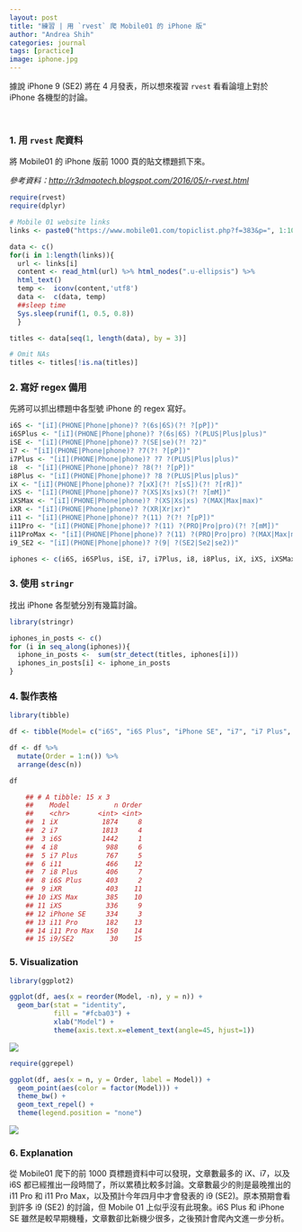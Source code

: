 ```yaml
---
layout: post
title: "練習 | 用 `rvest` 爬 Mobile01 的 iPhone 版"
author: "Andrea Shih"
categories: journal
tags: [practice]
image: iphone.jpg
---
```


據說 iPhone 9 (SE2) 將在 4 月發表，所以想來複習 `rvest` 看看論壇上對於 iPhone 各機型的討論。

&nbsp;

### 1. 用 `rvest` 爬資料

將 Mobile01 的 iPhone 版前 1000 頁的貼文標題抓下來。

*參考資料：<a href="http://r3dmaotech.blogspot.com/2016/05/r-rvest.html" class="uri">http://r3dmaotech.blogspot.com/2016/05/r-rvest.html</a>*
```r
require(rvest)
require(dplyr)

# Mobile 01 website links 
links <- paste0("https://www.mobile01.com/topiclist.php?f=383&p=", 1:1000)

data <- c()
for(i in 1:length(links)){
  url <- links[i]
  content <- read_html(url) %>% html_nodes(".u-ellipsis") %>%
  html_text()
  temp <-  iconv(content,'utf8')
  data <-  c(data, temp)
  ##sleep time  
  Sys.sleep(runif(1, 0.5, 0.8))
  }

titles <- data[seq(1, length(data), by = 3)]

# Omit NAs
titles <- titles[!is.na(titles)]
```
### 2. 寫好 regex 備用

先將可以抓出標題中各型號 iPhone 的 regex 寫好。
```r
i6S <- "[iI](PHONE|Phone|phone)? ?(6s|6S)(?! ?[pP])"
i6SPlus <- "[iI](PHONE|Phone|phone)? ?(6s|6S) ?(PLUS|Plus|plus)"    
iSE <- "[iI](PHONE|Phone|phone)? ?(SE|se)(?! ?2)"   
i7 <- "[iI](PHONE|Phone|phone)? ?7(?! ?[pP])"   
i7Plus <- "[iI](PHONE|Phone|phone)? ?7 ?(PLUS|Plus|plus)"
i8  <- "[iI](PHONE|Phone|phone)? ?8(?! ?[pP])"
i8Plus <- "[iI](PHONE|Phone|phone)? ?8 ?(PLUS|Plus|plus)"   
iX <- "[iI](PHONE|Phone|phone)? ?[xX](?! ?[sS])(?! ?[rR])"
iXS <- "[iI](PHONE|Phone|phone)? ?(XS|Xs|xs)(?! ?[mM])" 
iXSMax <- "[iI](PHONE|Phone|phone)? ?(XS|Xs|xs) ?(MAX|Max|max)" 
iXR <- "[iI](PHONE|Phone|phone)? ?(XR|Xr|xr)"
i11 <- "[iI](PHONE|Phone|phone)? ?(11) ?(?! ?[pP])" 
i11Pro <- "[iI](PHONE|Phone|phone)? ?(11) ?(PRO|Pro|pro)(?! ?[mM])"
i11ProMax <- "[iI](PHONE|Phone|phone)? ?(11) ?(PRO|Pro|pro) ?(MAX|Max|max)"
i9_SE2 <- "[iI](PHONE|Phone|phone)? ?(9| ?(SE2|Se2|se2))"

iphones <- c(i6S, i6SPlus, iSE, i7, i7Plus, i8, i8Plus, iX, iXS, iXSMax, iXR, i11, i11Pro, i11ProMax, i9_SE2)
```
### 3. 使用 `stringr`

找出 iPhone 各型號分別有幾篇討論。
```r
library(stringr)

iphones_in_posts <- c()
for (i in seq_along(iphones)){
  iphone_in_posts <-  sum(str_detect(titles, iphones[i]))
  iphones_in_posts[i] <- iphone_in_posts
}
```
### 4. 製作表格
```r
library(tibble)

df <- tibble(Model= c("i6S", "i6S Plus", "iPhone SE", "i7", "i7 Plus", "i8", "i8 Plus", "iX", "iXS", "iXS Max", "iXR", "i11", "i11 Pro", "i11 Pro Max", "i9/SE2"), n = iphones_in_posts)

df <- df %>% 
  mutate(Order = 1:n()) %>%
  arrange(desc(n))

df

    ## # A tibble: 15 x 3
    ##    Model           n Order
    ##    <chr>       <int> <int>
    ##  1 iX           1874     8
    ##  2 i7           1813     4
    ##  3 i6S          1442     1
    ##  4 i8            988     6
    ##  5 i7 Plus       767     5
    ##  6 i11           466    12
    ##  7 i8 Plus       406     7
    ##  8 i6S Plus      403     2
    ##  9 iXR           403    11
    ## 10 iXS Max       385    10
    ## 11 iXS           336     9
    ## 12 iPhone SE     334     3
    ## 13 i11 Pro       182    13
    ## 14 i11 Pro Max   150    14
    ## 15 i9/SE2         30    15
```
### 5. Visualization
```r
library(ggplot2)

ggplot(df, aes(x = reorder(Model, -n), y = n)) +
  geom_bar(stat = "identity",
           fill = "#fcba03") +
           xlab("Model") +
           theme(axis.text.x=element_text(angle=45, hjust=1))
```

![](https://andreashih.github.io/img/rmd_posts/rvest_iphone_files/figure-markdown_strict/unnamed-chunk-6-1.png)

```r
require(ggrepel)

ggplot(df, aes(x = n, y = Order, label = Model)) +
  geom_point(aes(color = factor(Model))) +
  theme_bw() +
  geom_text_repel() +
  theme(legend.position = "none")
```
![](https://andreashih.github.io/img/rmd_posts/rvest_iphone_files/figure-markdown_strict/unnamed-chunk-7-1.png)

### 6. Explanation

從 Mobile01 爬下的前 1000 頁標題資料中可以發現，文章數最多的
iX、i7，以及 i6S
都已經推出一段時間了，所以累積比較多討論。文章數最少的則是最晚推出的 i11
Pro 和 i11 Pro Max，以及預計今年四月中才會發表的 i9
(SE2)。原本預期會看到許多 i9 (SE2) 的討論，但 Mobile 01
上似乎沒有此現象。i6S Plus 和 iPhone SE
雖然是較早期機種，文章數卻比新機少很多，之後預計會爬內文進一步分析。
